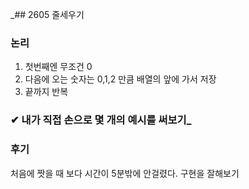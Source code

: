 _## 2605 줄세우기

### 논리

1. 첫번째엔 무조건 0
2. 다음에 오는 숫자는 0,1,2 만큼 배열의 앞에 가서 저장
3. 끝까지 반복

### ✔ 내가 직접 손으로 몇 개의 예시를 써보기_


### 후기
처음에 짯을 때 보다 시간이 5분밖에 안걸렸다. 구현을 잘해보기 
